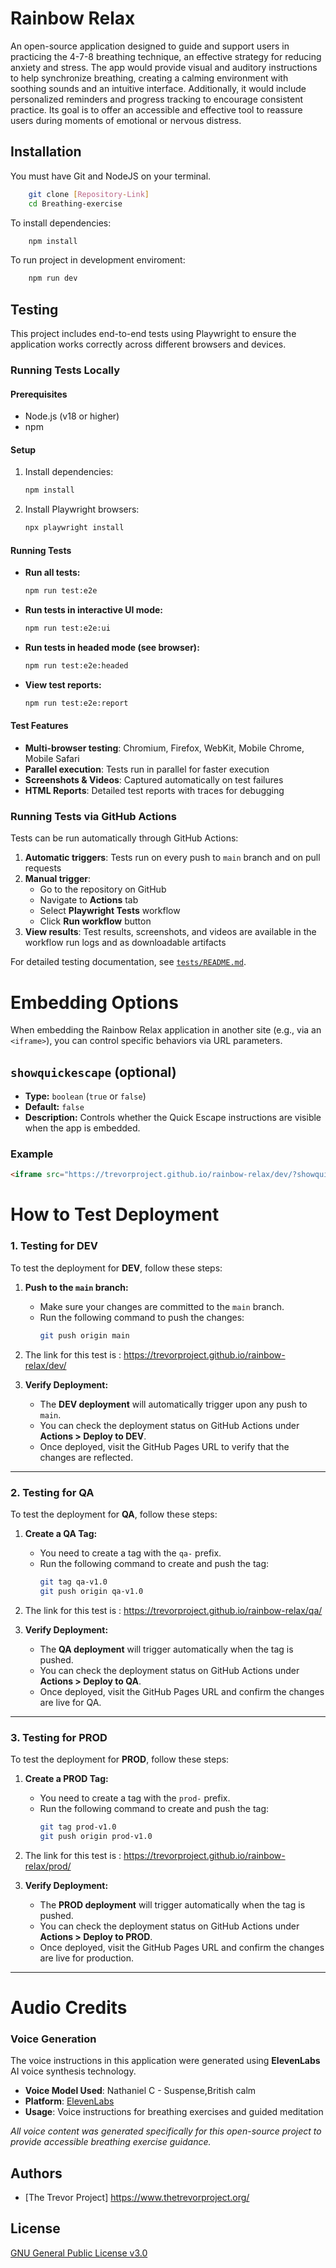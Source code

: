 # Rainbow Relax

An open-source application designed to guide and support users in practicing the 4-7-8 breathing technique, an effective strategy for reducing anxiety and stress. The app would provide visual and auditory instructions to help synchronize breathing, creating a calming environment with soothing sounds and an intuitive interface. Additionally, it would include personalized reminders and progress tracking to encourage consistent practice. Its goal is to offer an accessible and effective tool to reassure users during moments of emotional or nervous distress.

## Installation

You must have Git and NodeJS on your terminal.

```bash
    git clone [Repository-Link]
    cd Breathing-exercise
```

To install dependencies:

```bash
    npm install
```

To run project in development enviroment:

```bash
    npm run dev
```

## Testing

This project includes end-to-end tests using Playwright to ensure the application works correctly across different browsers and devices.

### Running Tests Locally

#### Prerequisites
- Node.js (v18 or higher)
- npm

#### Setup
1. Install dependencies:
   ```bash
   npm install
   ```

2. Install Playwright browsers:
   ```bash
   npx playwright install
   ```

#### Running Tests
- **Run all tests:**
  ```bash
  npm run test:e2e
  ```

- **Run tests in interactive UI mode:**
  ```bash
  npm run test:e2e:ui
  ```

- **Run tests in headed mode (see browser):**
  ```bash
  npm run test:e2e:headed
  ```

- **View test reports:**
  ```bash
  npm run test:e2e:report
  ```

#### Test Features
- **Multi-browser testing**: Chromium, Firefox, WebKit, Mobile Chrome, Mobile Safari
- **Parallel execution**: Tests run in parallel for faster execution
- **Screenshots & Videos**: Captured automatically on test failures
- **HTML Reports**: Detailed test reports with traces for debugging

### Running Tests via GitHub Actions

Tests can be run automatically through GitHub Actions:

1. **Automatic triggers**: Tests run on every push to `main` branch and on pull requests
2. **Manual trigger**: 
   - Go to the repository on GitHub
   - Navigate to **Actions** tab
   - Select **Playwright Tests** workflow
   - Click **Run workflow** button
3. **View results**: Test results, screenshots, and videos are available in the workflow run logs and as downloadable artifacts

For detailed testing documentation, see [`tests/README.md`](tests/README.md).

# Embedding Options

When embedding the Rainbow Relax application in another site (e.g., via an `<iframe>`), you can control specific behaviors via URL parameters.

## `showquickescape` (optional)

- **Type:** `boolean` (`true` or `false`)
- **Default:** `false`
- **Description:** Controls whether the Quick Escape instructions are visible when the app is embedded.

### Example

```html
<iframe src="https://trevorproject.github.io/rainbow-relax/dev/?showquickescape=true" width="100%" height="600"></iframe>
```

# How to Test Deployment

### 1. Testing for DEV 
To test the deployment for **DEV**, follow these steps:

1. **Push to the `main` branch:**
   - Make sure your changes are committed to the `main` branch.
   - Run the following command to push the changes:
     ```bash
     git push origin main
     ```
2. The link for this test is : https://trevorproject.github.io/rainbow-relax/dev/

3. **Verify Deployment:**
   - The **DEV deployment** will automatically trigger upon any push to `main`.
   - You can check the deployment status on GitHub Actions under **Actions > Deploy to DEV**.
   - Once deployed, visit the GitHub Pages URL to verify that the changes are reflected.

---

### 2. Testing for QA
To test the deployment for **QA**, follow these steps:

1. **Create a QA Tag:**
   - You need to create a tag with the `qa-` prefix.
   - Run the following command to create and push the tag:
     ```bash
     git tag qa-v1.0
     git push origin qa-v1.0
     ```

2. The link for this test is : https://trevorproject.github.io/rainbow-relax/qa/

3. **Verify Deployment:**
   - The **QA deployment** will trigger automatically when the tag is pushed.
   - You can check the deployment status on GitHub Actions under **Actions > Deploy to QA**.
   - Once deployed, visit the GitHub Pages URL and confirm the changes are live for QA.

---

### 3. Testing for PROD 
To test the deployment for **PROD**, follow these steps:

1. **Create a PROD Tag:**
   - You need to create a tag with the `prod-` prefix.
   - Run the following command to create and push the tag:
     ```bash
     git tag prod-v1.0
     git push origin prod-v1.0
     ```
2. The link for this test is : https://trevorproject.github.io/rainbow-relax/prod/

3. **Verify Deployment:**
   - The **PROD deployment** will trigger automatically when the tag is pushed.
   - You can check the deployment status on GitHub Actions under **Actions > Deploy to PROD**.
   - Once deployed, visit the GitHub Pages URL and confirm the changes are live for production.

---
# Audio Credits

### Voice Generation
The voice instructions in this application were generated using **ElevenLabs** AI voice synthesis technology.

- **Voice Model Used**: Nathaniel C - Suspense,British calm
- **Platform**: [ElevenLabs](https://elevenlabs.io/)
- **Usage**: Voice instructions for breathing exercises and guided meditation

*All voice content was generated specifically for this open-source project to provide accessible breathing exercise guidance.*

## Authors

- [The Trevor Project] https://www.thetrevorproject.org/

## License

[GNU General Public License v3.0](https://choosealicense.com/licenses/gpl-3.0/)
